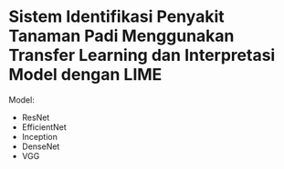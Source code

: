 # Sistem Identifikasi Penyakit Tanaman Padi Menggunakan Transfer Learning dan Interpretasi Model dengan LIME
Model:
- ResNet
- EfficientNet
- Inception
- DenseNet
- VGG
